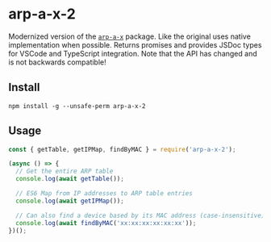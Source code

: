 # arp-a-x-2

Modernized version of the [`arp-a-x`](https://www.npmjs.com/package/arp-a-x-2) package.
Like the original uses native implementation when possible. 
Returns promises and provides JSDoc types for VSCode and TypeScript integration.
Note that the API has changed and is not backwards compatible!

## Install

    npm install -g --unsafe-perm arp-a-x-2


## Usage


```js
const { getTable, getIPMap, findByMAC } = require('arp-a-x-2');

(async () => {
  // Get the entire ARP table
  console.log(await getTable());

  // ES6 Map from IP addresses to ARP table entries
  console.log(await getIPMap());

  // Can also find a device based by its MAC address (case-insensitive)
  console.log(await findByMAC('xx:xx:xx:xx:xx:xx'));
})();
```

